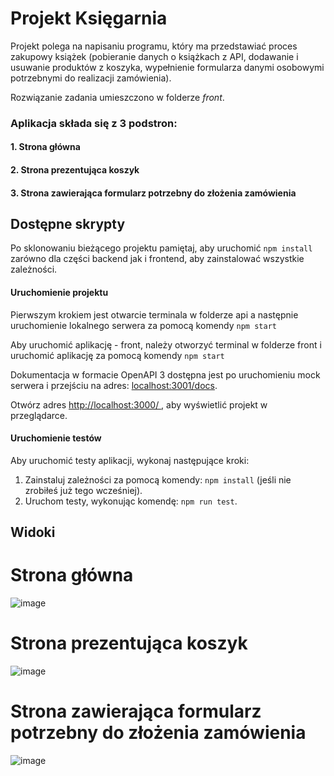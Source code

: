 # Projekt Księgarnia
Projekt polega na napisaniu programu, który ma przedstawiać proces
 zakupowy książek (pobieranie danych o książkach z API, dodawanie i usuwanie
 produktów z koszyka, wypełnienie formularza danymi osobowymi potrzebnymi do
 realizacji zamówienia).

Rozwiązanie zadania umieszczono w folderze _front_.
### Aplikacja składa się z 3 podstron:
#### 1. Strona główna
#### 2. Strona prezentująca koszyk
#### 3. Strona zawierająca formularz potrzebny do złożenia zamówienia

## Dostępne skrypty

Po sklonowaniu bieżącego projektu pamiętaj, aby
uruchomić `npm install` zarówno dla części backend jak i frontend, aby zainstalować wszystkie zależności.

#### Uruchomienie projektu

Pierwszym krokiem jest otwarcie terminala w folderze api a następnie uruchomienie lokalnego serwera za pomocą komendy `npm start`


Aby uruchomić aplikację - front, należy otworzyć terminal w folderze front i uruchomić aplikację za pomocą komendy `npm start`

Dokumentacja w formacie OpenAPI 3 dostępna jest po uruchomieniu mock serwera
 i przejściu na adres: [localhost:3001/docs](http://localhost:3001/docs).

Otwórz adres [http://localhost:3000/
](/http://localhost:3000/), aby wyświetlić projekt w przeglądarce.

#### Uruchomienie testów

Aby uruchomić testy aplikacji, wykonaj następujące kroki:

1. Zainstaluj zależności za pomocą komendy: `npm install` (jeśli nie zrobiłeś już tego wcześniej).
1. Uruchom testy, wykonując komendę: `npm run test`. 

## Widoki

# Strona główna
![image](https://user-images.githubusercontent.com/51046898/118967291-d1a73400-b96a-11eb-96ad-fd9df0eef5ee.png)

# Strona prezentująca koszyk
![image](https://user-images.githubusercontent.com/51046898/118967408-f6031080-b96a-11eb-9fd3-34e1245cdb6e.png)

# Strona zawierająca formularz potrzebny do złożenia zamówienia
![image](https://user-images.githubusercontent.com/51046898/118967451-061af000-b96b-11eb-8b5a-3ba1dccf3cac.png)
